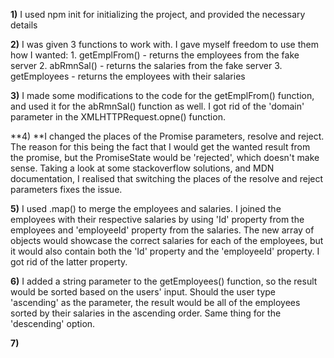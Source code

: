 
**1)** I used npm init for initializing the project, and provided the necessary details

**2)** I was given 3 functions to work with. I gave myself freedom to use them how I wanted:
    1. getEmplFrom() - returns the employees from the fake server
    2. abRmnSal() - returns the salaries from the fake server
    3. getEmployees - returns the employees with their salaries

**3)** I made some modifications to the code for the getEmplFrom() function, and used it for the abRmnSal() function as well. I got rid of the 'domain' parameter in the XMLHTTPRequest.opne() function. 

**4) **I changed the places of the Promise parameters, resolve and reject. The reason for this being the fact that I would get the wanted result from the promise, but the PromiseState would be 'rejected', which doesn't make sense. Taking a look at some stackoverflow solutions, and MDN documentation, I realised that switching the places of the resolve and reject parameters fixes the issue. 

**5)** I used .map() to merge the employees and salaries. I joined the employees with their respective salaries by using 'Id' property from the employees and 'employeeId' property from the salaries. The new array of objects would showcase the correct salaries for each of the employees, but it would also contain both the 'Id' property and the 'employeeId' property. I got rid of the latter property.

**6)** I added a string parameter to the getEmployees() function, so the result would be sorted based on the users' input. Should the user type 'ascending' as the parameter, the result would be all of the employees sorted by their salaries in the ascending order. Same thing for the 'descending' option.

**7)**
